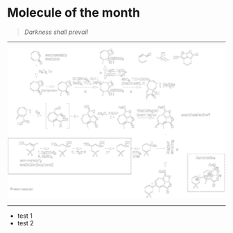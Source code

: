 # Molecule of the month

> *Darkness shall prevail*

---

![Synthesis](presentations/Darwinolide_black.png)

---

* test 1
* test 2